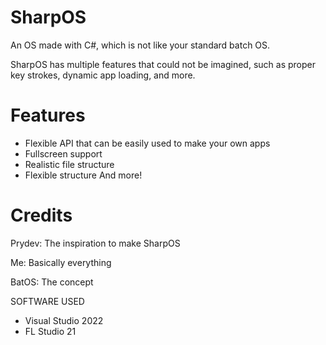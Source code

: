 # SharpOS
An OS made with C#, which is not like your standard batch OS.

SharpOS has multiple features that could not be imagined, such as proper key strokes, dynamic app loading, and more.

# Features
- Flexible API that can be easily used to make your own apps
- Fullscreen support
- Realistic file structure
- Flexible structure
  And more!

# Credits
Prydev: The inspiration to make SharpOS

Me: Basically everything

BatOS: The concept



SOFTWARE USED

- Visual Studio 2022
- FL Studio 21
